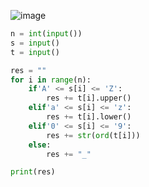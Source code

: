 ![image](https://github.com/user-attachments/assets/e549d2d7-7de4-46e5-9484-458170dede3d)

```python
n = int(input())
s = input()
t = input()

res = ""
for i in range(n):
    if'A' <= s[i] <= 'Z':
        res += t[i].upper()
    elif'a' <= s[i] <= 'z':
        res += t[i].lower()
    elif'0' <= s[i] <= '9':
        res += str(ord(t[i]))
    else:
        res += "_"

print(res)
```
